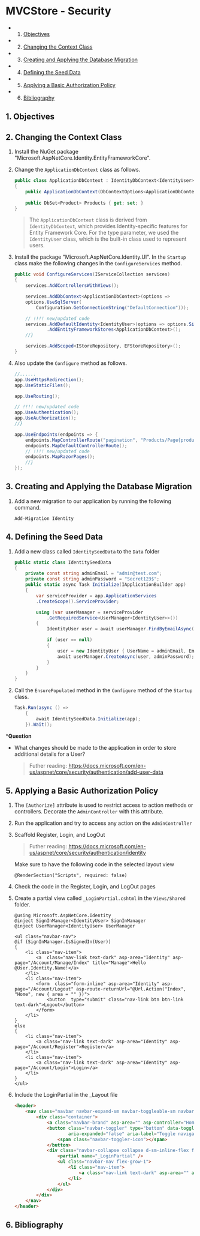 # MVCStore - Security

<!-- vscode-markdown-toc -->
* 1. [Objectives](#Objectives)
* 2. [Changing the Context Class](#ChangingtheContextClass)
* 3. [Creating and Applying the Database Migration](#CreatingandApplyingtheDatabaseMigration)
* 4. [Defining the Seed Data](#DefiningtheSeedData)
* 5. [Applying a Basic Authorization Policy](#ApplyingaBasicAuthorizationPolicy)
* 6. [Bibliography](#Bibliography)

<!-- vscode-markdown-toc-config
	numbering=true
	autoSave=true
	/vscode-markdown-toc-config -->
<!-- /vscode-markdown-toc -->

##  1. <a name='Objectives'></a>Objectives

##  2. <a name='ChangingtheContextClass'></a>Changing the Context Class

1. Install the NuGet package "Microsoft.AspNetCore.Identity.EntityFrameworkCore".
2. Change the `ApplicationDbContext` class as follows.

	```C#
	public class ApplicationDbContext : IdentityDbContext<IdentityUser>
	{
		public ApplicationDbContext(DbContextOptions<ApplicationDbContext> options): base(options) { }
		
		public DbSet<Product> Products { get; set; }
	}
	```

	> The `ApplicationDbContext` class is derived from `IdentityDbContext`, which provides Identity-specific features for Entity Framework Core. For the type parameter, we used the `IdentityUser` class, which is the built-in class used to represent users. 

2. Install the package "Microsoft.AspNetCore.Identity.UI". In the `Startup` class make the following changes in the `ConfigureServices` method.

	```C#
	public void ConfigureServices(IServiceCollection services)
    {
		services.AddControllersWithViews();

		services.AddDbContext<ApplicationDbContext>(options =>
		options.UseSqlServer(
			Configuration.GetConnectionString("DefaultConnection")));

		// !!!! new/updated code
		services.AddDefaultIdentity<IdentityUser>(options => options.SignIn.RequireConfirmedAccount = true)
                .AddEntityFrameworkStores<ApplicationDbContext>();
		//}

		services.AddScoped<IStoreRepository, EFStoreRepository>();
    }
	```

2. Also update the `Configure` method as follows.

	```C#
	//......
 	app.UseHttpsRedirection();
	app.UseStaticFiles();

	app.UseRouting();

	// !!!! new/updated code
	app.UseAuthentication();
	app.UseAuthorization();
	//}

	app.UseEndpoints(endpoints => {
		endpoints.MapControllerRoute("pagination", "Products/Page{productPage}", new { Controller = "Home", action = "Index" });
		endpoints.MapDefaultControllerRoute();
		// !!!! new/updated code
		endpoints.MapRazorPages();
		//}
	});
	```

##  3. <a name='CreatingandApplyingtheDatabaseMigration'></a>Creating and Applying the Database Migration

1. Add a new migration to our application by running the following command.

	```
	Add-Migration Identity
	```

##  4. <a name='DefiningtheSeedData'></a>Defining the Seed Data

1. Add a new class called `IdentitySeedData` to the `Data` folder

	```C#
	public static class IdentitySeedData
    {
        private const string adminEmail = "admin@test.com";
        private const string adminPassword = "Secret123$";
        public static async Task Initialize(IApplicationBuilder app)
        {
            var serviceProvider = app.ApplicationServices
            .CreateScope().ServiceProvider;

            using (var userManager = serviceProvider
                .GetRequiredService<UserManager<IdentityUser>>())
            {
                IdentityUser user = await userManager.FindByEmailAsync(adminEmail);

                if (user == null)
                {
                    user = new IdentityUser { UserName = adminEmail, Email = adminEmail };
                    await userManager.CreateAsync(user, adminPassword);
                }
            }
        }
    }
	```

2. Call the `EnsurePopulated` method in the `Configure` method of the `Startup` class. 

	```C#
	Task.Run(async () =>
		{
			await IdentitySeedData.Initialize(app);
		}).Wait(); 
	```

***Question**
- What changes should be made to the application in order to store additional details for a User?
	> Futher reading: https://docs.microsoft.com/en-us/aspnet/core/security/authentication/add-user-data

##  5. <a name='ApplyingaBasicAuthorizationPolicy'></a>Applying a Basic Authorization Policy

1. The `[Authorize]` attribute is used to restrict access to action methods or controllers. Decorate the `AdminController` with this attribute.

2. Run the application and try to access any action on the `AdminController`

4. Scaffold Register, Login, and LogOut

	> Futher reading: https://docs.microsoft.com/en-us/aspnet/core/security/authentication/identity

	Make sure to have the following code in the selected layout view

	```CSHTML
	@RenderSection("Scripts", required: false)
	```
5. Check the code in the Register, Login, and LogOut pages

6. Create a partial view called `_LoginPartial.cshtml` in the `Views/Shared` folder.

	```CSHTML
	@using Microsoft.AspNetCore.Identity
	@inject SignInManager<IdentityUser> SignInManager
	@inject UserManager<IdentityUser> UserManager

	<ul class="navbar-nav">
	@if (SignInManager.IsSignedIn(User))
	{
		<li class="nav-item">
			<a  class="nav-link text-dark" asp-area="Identity" asp-page="/Account/Manage/Index" title="Manage">Hello @User.Identity.Name!</a>
		</li>
		<li class="nav-item">
			<form  class="form-inline" asp-area="Identity" asp-page="/Account/Logout" asp-route-returnUrl="@Url.Action("Index", "Home", new { area = "" })">
				<button  type="submit" class="nav-link btn btn-link text-dark">Logout</button>
			</form>
		</li>
	}
	else
	{
		<li class="nav-item">
			<a class="nav-link text-dark" asp-area="Identity" asp-page="/Account/Register">Register</a>
		</li>
		<li class="nav-item">
			<a class="nav-link text-dark" asp-area="Identity" asp-page="/Account/Login">Login</a>
		</li>
	}
	</ul>
	```
7. Include the LoginPartial in the _Layout file

	```HTML
 	<header>
        <nav class="navbar navbar-expand-sm navbar-toggleable-sm navbar-light bg-white border-bottom box-shadow mb-3">
            <div class="container">
                <a class="navbar-brand" asp-area="" asp-controller="Home" asp-action="Index">MVCStore</a>
                <button class="navbar-toggler" type="button" data-toggle="collapse" data-target=".navbar-collapse" aria-controls="navbarSupportedContent"
                        aria-expanded="false" aria-label="Toggle navigation">
                    <span class="navbar-toggler-icon"></span>
                </button>
                <div class="navbar-collapse collapse d-sm-inline-flex flex-sm-row-reverse">
                    <partial name="_LoginPartial" />
                    <ul class="navbar-nav flex-grow-1">
                        <li class="nav-item">
                            <a class="nav-link text-dark" asp-area="" asp-controller="Home" asp-action="Index">Home</a>
                        </li>
                    </ul>
                </div>
            </div>
        </nav>
    </header>
	```

##  6. <a name='Bibliography'></a>Bibliography